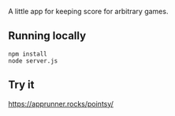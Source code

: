 A little app for keeping score for arbitrary games.

Running locally
---------------

    npm install
    node server.js

Try it
------

<https://apprunner.rocks/pointsy/>
